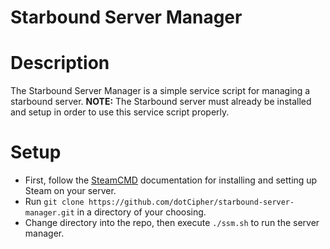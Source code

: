 Starbound Server Manager
========================

# Description
The Starbound Server Manager is a simple service script for managing a starbound server.
**NOTE:** The Starbound server must already be installed and setup in order to use this service script properly.

# Setup
 - First, follow the [SteamCMD][] documentation for installing and setting up Steam on your server.
 - Run `git clone https://github.com/dotCipher/starbound-server-manager.git` in a directory of your choosing.
 - Change directory into the repo, then execute `./ssm.sh` to run the server manager.

[SteamCMD]: https://developer.valvesoftware.com/wiki/SteamCMD
